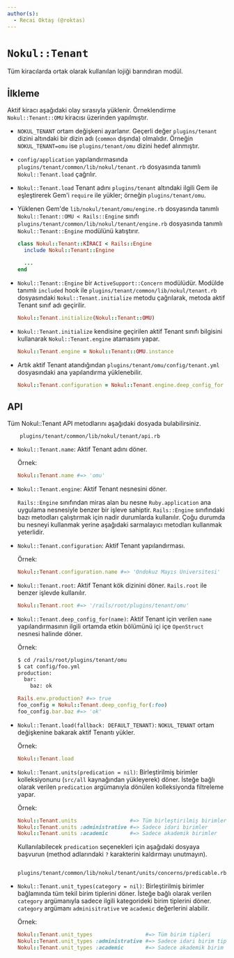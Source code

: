 ```yaml
---
author(s):
  - Recai Oktaş (@roktas)
---
```


`Nokul::Tenant`
===============

Tüm kiracılarda ortak olarak kullanılan lojiği barındıran modül.

İlkleme
-------

Aktif kiracı aşağıdaki olay sırasıyla yüklenir.  Örneklendirme
`Nokul::Tenant::OMU` kiracısı üzerinden yapılmıştır.

- `NOKUL_TENANT` ortam değişkeni ayarlanır.  Geçerli değer `plugins/tenant`
  dizini altındaki bir dizin adı (`common` dışında) olmalıdır.  Örneğin
  `NOKUL_TENANT=omu` ise `plugins/tenant/omu` dizini hedef alınmıştır.

- `config/application` yapılandırmasında
  `plugins/tenant/common/lib/nokul/tenant.rb` dosyasında tanımlı
  `Nokul::Tenant.load` çağrılır.

- `Nokul::Tenant.load` Tenant adını `plugins/tenant` altındaki ilgili Gem ile
  eşleştirerek Gem'i `require` ile yükler; örneğin `plugins/tenant/omu`.

- Yüklenen Gem'de `lib/nokul/tenant/omu/engine.rb` dosyasında tanımlı
  `Nokul::Tenant::OMU < Rails::Engine` sınıfı
  `plugins/tenant/common/lib/nokul/tenant/engine.rb` dosyasında tanımlı
  `Nokul::Tenant::Engine` modülünü katıştırır.

  ```ruby
  class Nokul::Tenant::KİRACI < Rails::Engine
    include Nokul::Tenant::Engine

    ...
  end
  ```

- `Nokul::Tenant::Engine` bir `ActiveSupport::Concern` modülüdür.  Modülde
  tanımlı `included` hook ile `plugins/tenant/common/lib/nokul/tenant.rb`
  dosyasındaki `Nokul::Tenant.initialize` metodu çağrılarak, metoda aktif Tenant
  sınıf adı geçirilir.

  ```ruby
  Nokul::Tenant.initialize(Nokul::Tenant::OMU)
  ```

- `Nokul::Tenant.initialize` kendisine geçirilen aktif Tenant sınıfı bilgisini
  kullanarak `Nokul::Tenant.engine` atamasını yapar.

  ```ruby
  Nokul::Tenant.engine = Nokul::Tenant::OMU.instance
  ```

- Artık aktif Tenant atandığından `plugins/tenant/omu/config/tenant.yml`
  dosyasındaki ana yapılandırma yüklenebilir.

  ```ruby
  Nokul::Tenant.configuration = Nokul::Tenant.engine.deep_config_for :tenant
  ```

API
---

Tüm Nokul::Tenant API metodlarını aşağıdaki dosyada bulabilirsiniz.

        plugins/tenant/common/lib/nokul/tenant/api.rb

- `Nokul::Tenant.name`:  Aktif Tenant adını döner.

  Örnek:

  ```ruby
  Nokul::Tenant.name #=> 'omu'
  ```

- `Nokul::Tenant.engine`: Aktif Tenant nesnesini döner.

  `Rails::Engine` sınıfından miras alan bu nesne `Ruby.application` ana uygulama
  nesnesiyle benzer bir işleve sahiptir.  `Rails::Engine` sınıfındaki bazı
  metodları çalıştırmak için nadir durumlarda kullanılır.  Çoğu durumda bu
  nesneyi kullanmak yerine aşağıdaki sarmalayıcı metodları kullanmak yeterlidir.

- `Nokul::Tenant.configuration`: Aktif Tenant yapılandırması.

  Örnek:

  ```ruby
  Nokul::Tenant.configuration.name #=> 'Ondokuz Mayıs Üniversitesi'
  ```

- `Nokul::Tenant.root`: Aktif Tenant kök dizinini döner.  `Rails.root` ile
  benzer işlevde kullanılır.

  ```ruby
  Nokul::Tenant.root #=> '/rails/root/plugins/tenant/omu'
  ```

- `Nokul::Tenant.deep_config_for(name)`: Aktif Tenant için verilen `name`
  yapılandırmasının ilgili ortamda etkin bölümünü içi içe `OpenStruct` nesnesi
  halinde döner.

  Örnek:

  ```sh
  $ cd /rails/root/plugins/tenant/omu
  $ cat config/foo.yml
  production:
    bar:
      baz: ok
  ```

  ```ruby
  Rails.env.production? #=> true
  foo_config = Nokul::Tenant.deep_config_for(:foo)
  foo_config.bar.baz #=> 'ok'
  ```

- `Nokul::Tenant.load(fallback: DEFAULT_TENANT)`: `NOKUL_TENANT` ortam
  değişkenine bakarak aktif Tenantı yükler.

  Örnek:

  ```ruby
  Nokul::Tenant.load
  ```

- `Nokul::Tenant.units(predication = nil)`: Birleştirilmiş birimler
  kolleksiyonunu (`src/all` kaynağından yükleyerek) döner.  İsteğe bağlı olarak
  verilen `predication` argümanıyla dönülen kolleksiyonda filtreleme yapar.

  Örnek:

  ```ruby
  Nokul::Tenant.units                 #=> Tüm birleştirilmiş birimler
  Nokul::Tenant.units :administrative #=> Sadece idari birimler
  Nokul::Tenant.units :academic       #=> Sadece akademik birimler
  ```

  Kullanılabilecek `predication` seçenekleri için aşağıdaki dosyaya başvurun
  (method adlarındaki `?` karakterini kaldırmayı unutmayın).

        plugins/tenant/common/lib/nokul/tenant/units/concerns/predicable.rb

- `Nokul::Tenant.unit_types(category = nil)`: Birleştirilmiş birimler bağlamında
  tüm tekil birim tiplerini döner.  İsteğe bağlı olarak verilen `category`
  argümanıyla sadece ilgili kategorideki birim tiplerini döner.  `category`
  argümanı `adminisitrative` ve `academic` değerlerini alabilir.

  Örnek:

  ```ruby
  Nokul::Tenant.unit_types                 #=> Tüm birim tipleri
  Nokul::Tenant.unit_types :administrative #=> Sadece idari birim tipleri
  Nokul::Tenant.unit_types :academic       #=> Sadece akademik birim tipleri
  ```
